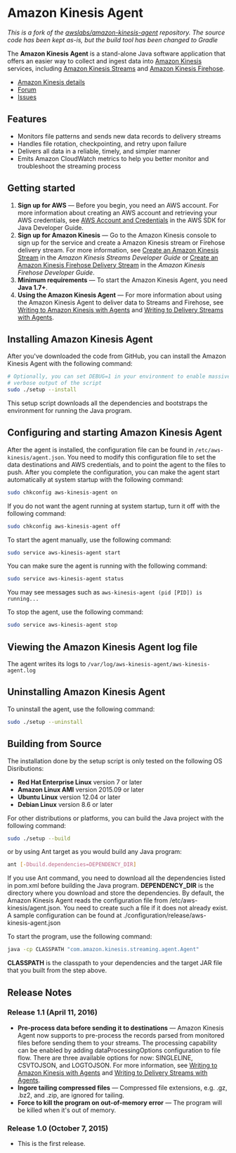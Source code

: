 # Amazon Kinesis Agent

*This is a fork of the [awslabs/amazon-kinesis-agent](https://github.com/awslabs/amazon-kinesis-agent) repository. The source code has been kept as-is, but the build tool has been changed to Gradle*

The **Amazon Kinesis Agent** is a stand-alone Java software application that offers an easier way to collect and ingest data into [Amazon Kinesis][kinesis] services, including [Amazon Kinesis Streams][kinesis-stream] and [Amazon Kinesis Firehose][kinesis-firehose].

* [Amazon Kinesis details][kinesis]
* [Forum][kinesis-forum]
* [Issues][kinesis-agent-issues]

## Features

* Monitors file patterns and sends new data records to delivery streams
* Handles file rotation, checkpointing, and retry upon failure
* Delivers all data in a reliable, timely, and simpler manner
* Emits Amazon CloudWatch metrics to help you better monitor and troubleshoot the streaming process

## Getting started

1. **Sign up for AWS** &mdash; Before you begin, you need an AWS account. For more information about creating an AWS account and retrieving your AWS credentials, see [AWS Account and Credentials][docs-signup] in the AWS SDK for Java Developer Guide.
2. **Sign up for Amazon Kinesis** &mdash; Go to the Amazon Kinesis console to sign up for the service and create a Amazon Kinesis stream or Firehose delivery stream. For more information, see [Create an Amazon Kinesis Stream][kinesis-stream-create] in the *Amazon Kinesis Streams Developer Guide* or [Create an Amazon Kinesis Firehose Delivery Stream][kinesis-firehose-create] in the *Amazon Kinesis Firehose Developer Guide*.
3. **Minimum requirements** &mdash; To start the Amazon Kinesis Agent, you need **Java 1.7+**.
4. **Using the Amazon Kinesis Agent** &mdash; For more information about using the Amazon Kinesis Agent to deliver data to Streams and Firehose, see [Writing to Amazon Kinesis with Agents][kinesis-stream-agent-guide] and [Writing to Delivery Streams with Agents][kinesis-firehose-agent-guide].

## Installing Amazon Kinesis Agent
After you've downloaded the code from GitHub, you can install the Amazon Kinesis Agent with the following command:

```sh
# Optionally, you can set DEBUG=1 in your environment to enable massively
# verbose output of the script
sudo ./setup --install
```

This setup script downloads all the dependencies and bootstraps the environment for running the Java program.

## Configuring and starting Amazon Kinesis Agent
After the agent is installed, the configuration file can be found in `/etc/aws-kinesis/agent.json`. You need to modify this configuration file to set the data destinations and AWS credentials, and to point the agent to the files to push. After you complete the configuration, you can make the agent start automatically at system startup with the following command:

```sh
sudo chkconfig aws-kinesis-agent on
```

If you do not want the agent running at system startup, turn it off with the following command:

```sh
sudo chkconfig aws-kinesis-agent off
```

To start the agent manually, use the following command:

```sh
sudo service aws-kinesis-agent start
```

You can make sure the agent is running with the following command:

```sh
sudo service aws-kinesis-agent status
```

You may see messages such as `aws-kinesis-agent (pid [PID]) is running...`

To stop the agent, use the following command:

```sh
sudo service aws-kinesis-agent stop
```

## Viewing the Amazon Kinesis Agent log file
The agent writes its logs to `/var/log/aws-kinesis-agent/aws-kinesis-agent.log`

## Uninstalling Amazon Kinesis Agent
To uninstall the agent, use the following command:

```sh
sudo ./setup --uninstall
```

## Building from Source

The installation done by the setup script is only tested on the following OS Disributions:

  * **Red Hat Enterprise Linux** version 7 or later
  * **Amazon Linux AMI** version 2015.09 or later
  * **Ubuntu Linux** version 12.04 or later
  * **Debian Linux** version 8.6 or later

For other distributions or platforms, you can build the Java project with the following command:

```sh
sudo ./setup --build
```

or by using Ant target as you would build any Java program: 

```sh
ant [-Dbuild.dependencies=DEPENDENCY_DIR]
```

If you use Ant command, you need to download all the dependencies listed in pom.xml before building the Java program. **DEPENDENCY_DIR** is the directory where you download and store the dependencies. 
By default, the Amazon Kinesis Agent reads the configuration file from /etc/aws-kinesis/agent.json. You need to create such a file if it does not already exist. A sample configuration can be found at ./configuration/release/aws-kinesis-agent.json

To start the program, use the following command:

```sh
java -cp CLASSPATH "com.amazon.kinesis.streaming.agent.Agent"
```

**CLASSPATH** is the classpath to your dependencies and the target JAR file that you built from the step above.

## Release Notes
### Release 1.1 (April 11, 2016)
* **Pre-process data before sending it to destinations** &mdash; Amazon Kinesis Agent now supports to pre-process the records parsed from monitored files before sending them to your streams. The processing capability can be enabled by adding dataProcessingOptions configuration to file flow. There are three available options for now: SINGLELINE, CSVTOJSON, and LOGTOJSON. For more information, see [Writing to Amazon Kinesis with Agents][kinesis-stream-agent-guide] and [Writing to Delivery Streams with Agents][kinesis-firehose-agent-guide].
* **Ingore tailing compressed files** &mdash; Compressed file extensions, e.g. .gz, .bz2, and .zip, are ignored for tailing.
* **Force to kill the program on out-of-memory error** &mdash; The program will be killed when it's out of memory.

### Release 1.0 (October 7, 2015)
* This is the first release.

[kinesis]: http://aws.amazon.com/kinesis
[kinesis-forum]: http://developer.amazonwebservices.com/connect/forum.jspa?forumID=169
[kinesis-agent-issues]: https://github.com/awslabs/amazon-kinesis-agent/issues
[docs-signup]: http://docs.aws.amazon.com/AWSSdkDocsJava/latest/DeveloperGuide/java-dg-setup.html
[kinesis-stream]: https://aws.amazon.com/kinesis/streams/
[kinesis-firehose]: https://aws.amazon.com/kinesis/firehose/
[kinesis-stream-create]: http://docs.aws.amazon.com/kinesis/latest/dev/kinesis-using-sdk-java-create-stream.html
[kinesis-firehose-create]: http://docs.aws.amazon.com/firehose/latest/dev/basic-create.html
[kinesis-stream-agent-guide]: http://docs.aws.amazon.com/kinesis/latest/dev/writing-with-agents.html
[kinesis-firehose-agent-guide]: http://docs.aws.amazon.com/firehose/latest/dev/writing-with-agents.html
